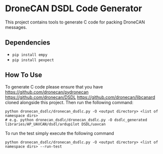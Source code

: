 # DroneCAN DSDL Code Generator

This project contains tools to generate C code for packing DroneCAN messages.

## Dependencies
* `pip install empy`
* `pip install pexpect`

## How To Use

To generate C code please ensure that you have https://github.com/dronecan/pydronecan https://github.com/dronecan/DSDL 
https://github.com/dronecan/libcanard cloned alongside this project. Then run the following 
command:
```
python dronecan_dsdlc/dronecan_dsdlc.py -O <output directory> <list of namespace dirs>
# e.g. python dronecan_dsdlc/dronecan_dsdlc.py -O dsdlc_generated libraries/AP_UAVCAN/dsdl/ardupilot DSDL/uavcan
```

To run the test simply execute the following command

```
python dronecan_dsdlc/dronecan_dsdlc.py -O <output directory> <list of namespace dirs> --run-test
```
